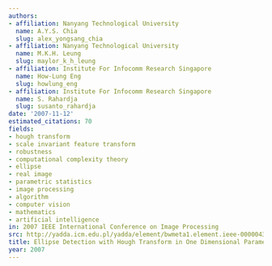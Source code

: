 ```yaml
---
authors:
- affiliation: Nanyang Technological University
  name: A.Y.S. Chia
  slug: alex_yongsang_chia
- affiliation: Nanyang Technological University
  name: M.K.H. Leung
  slug: maylor_k_h_leung
- affiliation: Institute For Infocomm Research Singapore
  name: How-Lung Eng
  slug: howlung_eng
- affiliation: Institute For Infocomm Research Singapore
  name: S. Rahardja
  slug: susanto_rahardja
date: '2007-11-12'
estimated_citations: 70
fields:
- hough transform
- scale invariant feature transform
- robustness
- computational complexity theory
- ellipse
- real image
- parametric statistics
- image processing
- algorithm
- computer vision
- mathematics
- artificial intelligence
in: 2007 IEEE International Conference on Image Processing
src: http://yadda.icm.edu.pl/yadda/element/bwmeta1.element.ieee-000004379833
title: Ellipse Detection with Hough Transform in One Dimensional Parametric Space
year: 2007
---
```

